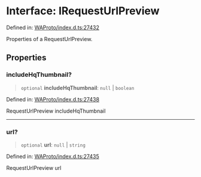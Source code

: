 # Interface: IRequestUrlPreview

Defined in: [WAProto/index.d.ts:27432](https://github.com/Fokusdotid/Baileys/blob/abcb8d9f2160683543784d4a7641ec0f8c55ed7e/WAProto/index.d.ts#L27432)

Properties of a RequestUrlPreview.

## Properties

### includeHqThumbnail?

> `optional` **includeHqThumbnail**: `null` \| `boolean`

Defined in: [WAProto/index.d.ts:27438](https://github.com/Fokusdotid/Baileys/blob/abcb8d9f2160683543784d4a7641ec0f8c55ed7e/WAProto/index.d.ts#L27438)

RequestUrlPreview includeHqThumbnail

***

### url?

> `optional` **url**: `null` \| `string`

Defined in: [WAProto/index.d.ts:27435](https://github.com/Fokusdotid/Baileys/blob/abcb8d9f2160683543784d4a7641ec0f8c55ed7e/WAProto/index.d.ts#L27435)

RequestUrlPreview url
